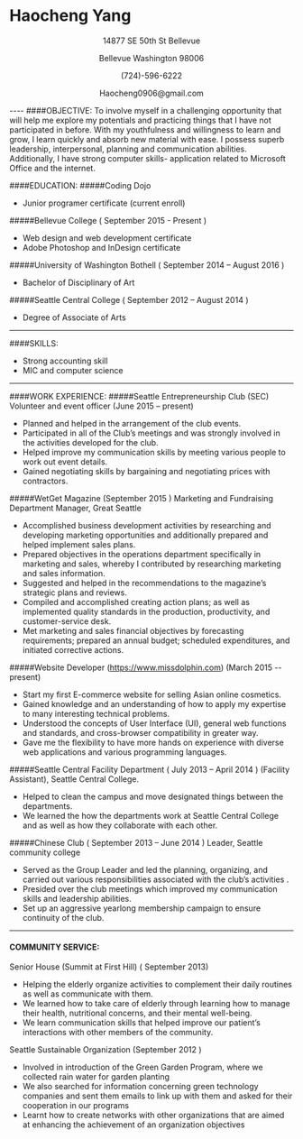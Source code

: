 # Haocheng Yang
<div align=center>
<p>14877 SE 50th St Bellevue <p>
 <p>Bellevue Washington 98006<p>
<p> (724)-596-6222<p>
<p>Haocheng0906@gmail.com<p>
</div>
----
####OBJECTIVE:
To involve myself in a challenging opportunity that will help me explore my potentials and practicing things that I have not participated in before. With my youthfulness and willingness to learn and grow, I learn quickly and absorb new material with ease. I possess superb leadership, interpersonal, planning and communication abilities. Additionally, I have strong computer skills- application related to Microsoft Office and the internet. 

####EDUCATION:
#####Coding Dojo
*  Junior programer certificate
(current enroll)

#####Bellevue College ( September 2015 - Present )
* Web design and web development certificate 
* Adobe Photoshop and InDesign certificate

#####University of Washington Bothell  ( September 2014 – August 2016 )
* Bachelor of Disciplinary of Art

#####Seattle Central College  (  September 2012 – August 2014 )
* Degree of Associate of Arts

----

####SKILLS:
* Strong accounting skill 
* MIC and computer science 

----

####WORK EXPERIENCE:
#####Seattle Entrepreneurship Club (SEC)
Volunteer and event officer (June 2015 – present)
*  Planned and helped in the arrangement of the club events.
* Participated in all of the Club’s meetings and was strongly involved in the activities developed for the club.
* Helped improve my communication skills by meeting various people to work out event details.
* Gained negotiating skills by bargaining and negotiating prices with contractors.

#####WetGet Magazine (September 2015 )
Marketing and Fundraising Department Manager, Great Seattle 
* Accomplished business development activities by researching and developing marketing opportunities and additionally prepared and helped implement sales plans.
* Prepared objectives in the operations department specifically in marketing and sales, whereby I contributed by researching marketing and sales information.
* Suggested and helped in the recommendations to the magazine’s strategic plans and reviews. 
* Compiled and accomplished creating action plans; as well as implemented quality standards in the production, productivity, and customer-service desk.
*  Met marketing and sales financial objectives by forecasting requirements; prepared an annual budget; scheduled expenditures, and initiated corrective actions.

#####Website Developer (https://www.missdolphin.com) (March 2015 -- present)
*  Start my first E-commerce website for selling Asian online cosmetics.
*  Gained knowledge and an understanding of how to apply my expertise to many interesting technical problems.
*  Understood the concepts of User Interface (UI), general web functions and standards, and cross-browser compatibility in greater way.
*  Gave me the flexibility to have more hands on experience with diverse web applications and various programming languages.

#####Seattle Central Facility Department  ( July 2013 – April 2014 )
(Facility Assistant), Seattle Central College.
* Helped to clean the campus and move designated things between the departments. 
* We learned the how the departments work at Seattle Central College and as well as how they collaborate with each other.

#####Chinese Club  ( September 2013 – June 2014 )
Leader, Seattle community college
* Served as the Group Leader and led the planning, organizing, and carried out various responsibilities associated with the club’s activities .
*  Presided over the club meetings which improved my communication skills and leadership abilities.
* Set up an aggressive yearlong membership campaign to ensure continuity of the club.

----

#### COMMUNITY SERVICE:
Senior House (Summit at First Hill)  ( September 2013)
* Helping the elderly organize activities to complement their daily routines as well as communicate with them.
* We learned how to take care of elderly through learning how to manage their health, nutritional concerns, and their mental well-being. 
* We learn communication skills that helped improve our patient’s interactions with other members of the community. 

 Seattle Sustainable Organization (September 2012 )
*  Involved in introduction of the Green Garden Program, where we collected rain water for garden planting
*  We also searched for information concerning green technology companies and sent them emails to link up with them and asked for their cooperation in our programs
*  Learnt how to create networks with other organizations that are aimed at enhancing the achievement of an organization objectives

